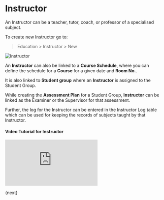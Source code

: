 <!-- add-breadcrumbs -->
# Instructor

An Instructor can be a teacher, tutor, coach, or professor of a specialised subject.

To create new Instructor go to:

> Education > Instructor > New

<img class="screenshot" alt="Instructor" src="{{docs_base_url}}/assets/img/education/setup/instructor.png">

An **Instructor** can also be linked to a **Course Schedule**, where you can define the schedule for a **Course** for a given date and **Room No.**.

It is also linked to **Student group** where an **Instructor** is assigned to the Student Group.

While creating the **Assessment Plan** for a Student Group, **Instructor** can be linked as the Examiner or the Supervisor for that assessment.

Further, the log for the Instructor can be entered in the Instructor Log table which can be used for keeping the records of subjects taught by that Instructor.

#### Video Tutorial for Instructor


<div>
    <div class='embed-container'>
        <iframe src='https://www.youtube.com/embed//rVqQYS1_02k' frameborder='0' allowfullscreen>
        </iframe>
    </div>
</div>

{next}
